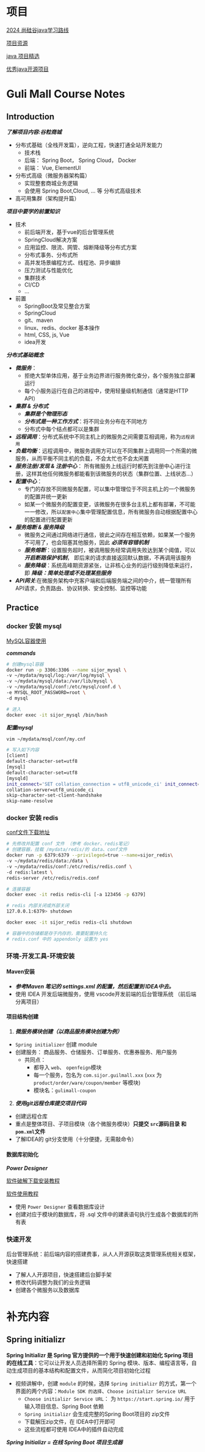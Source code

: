 # 项目
[2024 尚硅谷java学习路线](https://www.bilibili.com/read/cv5216534/)

[项目资源](E:\010-WORKBENCH\GuliMall)

[java 项目精选](https://javaguide.cn/open-source-project/)

[优秀java开源项目](https://www.zhihu.com/question/58476787/answer/3314350408)


# Guli Mall Course Notes
## Introduction
***了解项目内容:谷粒商城***
- 分布式基础（全栈开发篇），逆向工程，快速打通全站开发能力
  - 技术栈
  - 后端： Spring Boot， Spring Cloud， Docker 
  - 前端： Vue, ElementUI
- 分布式高级（微服务器架构篇）
  - 实现整套商城业务逻辑
  - 会使用 Spring Boot,Cloud, ... 等 分布式高级技术
- 高可用集群（架构提升篇）

***项目中要学的前置知识***
- 技术
  - 前后端开发，基于vue的后台管理系统
  - SpringCloud解决方案
  - 应用监控、限流、网管、熔断降级等分布式方案
  - 分布式事务、分布式所
  - 高并发场景编程方式、线程池、异步编排
  - 压力测试与性能优化
  - 集群技术
  - CI/CD
  - ...
- 前置
  - SpringBoot及常见整合方案
  - SpringCloud
  - git、maven
  - linux、redis、docker 基本操作
  - html, CSS, js, Vue
  - idea开发


***分布式基础概念***
- ***微服务***：
  - 拒绝大型单体应用，基于业务边界进行服务微化查分，各个服务独立部署运行
  - 每个小服务运行在自己的进程中，使用轻量级机制通信（通常是HTTP API）
- ***集群 & 分布式***
  - ***集群是个物理形态***
  - ***分布式是一种工作方式***：将不同业务分布在不同地方
  - 分布式中每个结点都可以是集群
- ***远程调用***：分布式系统中不同主机上的微服务之间需要互相调用，称为`远程调用`
- ***负载均衡***：远程调用中，微服务调用方可以在不同集群上调用同一个所需的微服务，从而平衡不同主机的负载，不会太忙也不会太闲置
- ***服务注册/发现 & 注册中心***： 所有微服务上线运行时都先到注册中心进行注册，这样其他任何微服务都能看到该微服务的状态（集群位置、上线状态...）
- ***配置中心***：
  - 专门的存放不同微服务配置，可以集中管理位于不同主机上的一个微服务的配置并统一更新
  - 如某一个微服务的配置变更，该微服务在很多台主机上都有部署，不可能一一修改，所以`配置中心`集中管理配置信息，所有微服务自动根据配置中心的配置进行配置更新
- ***服务熔断 & 服务降级***
  - 微服务之间通过网络进行通信，彼此之间存在相互依赖，如果某一个服务不可用了，也会阻塞其他服务，因此 ***必须有容错机制***
  - ***服务熔断***：设置服务超时，被调用服务经常调用失败达到某个阈值，可以 ***开启断路保护机制***， 即后来的请求直接返回默认数据，不再调用该服务
  - ***服务降级***：系统高峰期资源紧张，让非核心业务的运行级别降低来运行，即 ***降级：简单处理或不处理某些服务***
- ***API网关***:在微服务架构中充客户端和后端服务端之间的中介，统一管理所有API请求，负责路由、协议转换、安全控制、监控等功能

## Practice
### docker 安装 mysql
[MySQL容器使用](https://hub.docker.com/_/mysql)

***commands***
```bash
# 创建mysql容器
docker run -p 3306:3306 --name sijor_mysql \
-v ~/mydata/mysql/log:/var/log/mysql \
-v ~/mydata/mysql/data:/var/lib/mysql \
-v ~/mydata/mysql/conf:/etc/mysql/conf.d \
-e MYSQL_ROOT_PASSWORD=root \
-d mysql

# 进入
docker exec -it sijor_mysql /bin/bash
```

***配置mysql***
```bash
vim ~/mydata/msql/conf/my.cnf

# 写入如下内容
[client]
default-character-set=utf8
[mysql]
default-character-set=utf8
[mysqld]
init_connect='SET collation_connection = utf8_unicode_ci' init_connect='SET NAMES utf8' character-set-server=utf8
collation-server=utf8_unicode_ci
skip-character-set-client-handshake
skip-name-resolve
```

### docker 安装 redis
[conf文件下载地址](https://raw.githubusercontent.com/antirez/redis/4.0/redis.conf)

```bash
# 先修改并配置 conf 文件 （参考 docker、redis笔记）
# 创建容器，挂载 /mydata/redis/的 data、conf文件
docker run -p 6379:6379 --privileged=true --name=sijor_redis\
-v ~/mydata/redis/data:/data \
-v ~/mydata/redis/conf:/etc/redis/redis.conf \
-d redis:latest \
redis-server /etc/redis/redis.conf

# 连接容器
docker exec -it redis redis-cli [-a 123456 -p 6379]

# redis 内部关闭或外部关闭
127.0.0.1:6379> shutdown

docker exec -it sijor_redis redis-cli shutdown

# 容器中的存储都是存于内存的，需要配置持久化
# redis.conf 中的 appendonly 设置为 yes
```

### 环境-开发工具-环境安装
#### Maven安装
- ***参考Maven 笔记的 settings.xml 的配置，然后配置到 IDEA中去。***
- 使用 IDEA 开发后端微服务，使用 vscode开发前端的后台管理系统 （前后端分离项目）


#### 项目结构创建

1. ***微服务模块创建（以商品服务模块创建为例）***
- `Spring initializer` 创建 module
- 创建服务： 商品服务、仓储服务、订单服务、优惠券服务、用户服务
  - 共同点：
    - 都导入 `web`、 `openfeign`模块
    - 每一个服务，包名为 `com.sijor.guilmall.xxx` (`xxx` 为 `product/order/ware/coupon/member` 等模块)
    - 模块名：`gulimall-coupon`


2. ***使用git远程仓库提交项目代码***
- 创建远程仓库
- 重点是整体项目、子项目模块（各个微服务模块）**只提交 `src`源码目录 和 `pom.xml`文件**
- 了解IDEA的 git分支使用（十分便捷，无需敲命令）

#### 数据库初始化

***Power Designer***

[软件破解下载安装教程](https://blog.csdn.net/WwLK123/article/details/132729462)

[软件使用教程](https://blog.csdn.net/lfdfhl/article/details/131328054?ops_request_misc=%257B%2522request%255Fid%2522%253A%252203f7686afa3d5e82598835f9435200a3%2522%252C%2522scm%2522%253A%252220140713.130102334..%2522%257D&request_id=03f7686afa3d5e82598835f9435200a3&biz_id=0&utm_medium=distribute.pc_search_result.none-task-blog-2~all~top_positive~default-1-131328054-null-null.142^v102^pc_search_result_base5&utm_term=Power%20Designer&spm=1018.2226.3001.4187)

- 使用 `Power Designer` 查看数据库设计
- 创建对应于模块的数据库，将 .sql 文件中的建表语句执行生成各个数据库的所有表


### 快速开发

后台管理系统：前后端内容的搭建费事，从人人开源获取这类管理系统相关框架，快速搭建
- 了解人人开源项目，快速搭建后台脚手架
- 修改代码调整为我们的业务逻辑
- 创建各个微服务以及数据库



# 补充内容

## Spring initializr

**Spring Initializr 是 Spring 官方提供的一个用于快速创建和初始化 Spring 项目的在线工具**：它可以让开发人员选择所需的 Spring 模块、版本、编程语言等，自动生成项目的基本结构和配置文件，从而简化项目初始化过程

- 视频讲解中，创建 `module` 的时候，选择 `Spring initializr` 的方式，第一个界面的两个内容：`Module SDK 的选择`、`Choose initializr Service URL`
  - `Choose initializr Service URL`： 为 `https://start.spring.io/` 用于输入项目信息、Spring Boot 依赖
  - `Spring initializr` 会生成完整的Spring Boot项目的 zip文件
  - 下载解压zip文件，在 IDEA中打开即可
  - 这些流程都可使用 IDEA中的插件自动完成

***Spring Initializr = 在线 Spring Boot 项目生成器***






